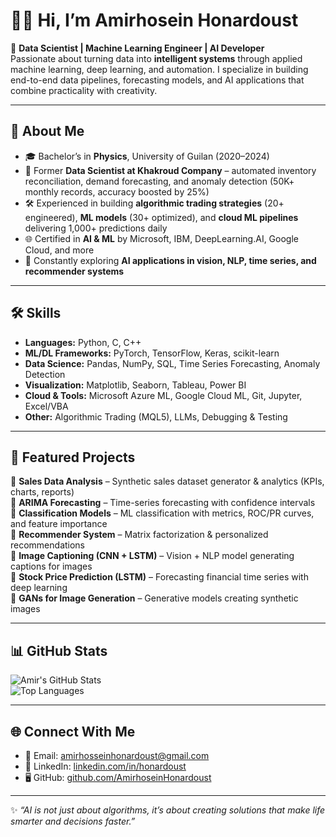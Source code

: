 # 👋🏻 Hi, I’m Amirhosein Honardoust  

🎯 **Data Scientist | Machine Learning Engineer | AI Developer**  
Passionate about turning data into **intelligent systems** through applied machine learning, deep learning, and automation. I specialize in building end-to-end data pipelines, forecasting models, and AI applications that combine practicality with creativity.  

---

## 📖 About Me  
- 🎓 Bachelor’s in **Physics**, University of Guilan (2020–2024)  
- 💼 Former **Data Scientist at Khakroud Company** – automated inventory reconciliation, demand forecasting, and anomaly detection (50K+ monthly records, accuracy boosted by 25%)  
- 🛠️ Experienced in building **algorithmic trading strategies** (20+ engineered), **ML models** (30+ optimized), and **cloud ML pipelines** delivering 1,000+ predictions daily  
- 🌐 Certified in **AI & ML** by Microsoft, IBM, DeepLearning.AI, Google Cloud, and more  
- 🚀 Constantly exploring **AI applications in vision, NLP, time series, and recommender systems**  

---

## 🛠️ Skills  
- **Languages:** Python, C, C++  
- **ML/DL Frameworks:** PyTorch, TensorFlow, Keras, scikit-learn  
- **Data Science:** Pandas, NumPy, SQL, Time Series Forecasting, Anomaly Detection  
- **Visualization:** Matplotlib, Seaborn, Tableau, Power BI  
- **Cloud & Tools:** Microsoft Azure ML, Google Cloud ML, Git, Jupyter, Excel/VBA  
- **Other:** Algorithmic Trading (MQL5), LLMs, Debugging & Testing  

---

## 📂 Featured Projects  
🔹 **Sales Data Analysis** – Synthetic sales dataset generator & analytics (KPIs, charts, reports)  
🔹 **ARIMA Forecasting** – Time-series forecasting with confidence intervals  
🔹 **Classification Models** – ML classification with metrics, ROC/PR curves, and feature importance  
🔹 **Recommender System** – Matrix factorization & personalized recommendations  
🔹 **Image Captioning (CNN + LSTM)** – Vision + NLP model generating captions for images  
🔹 **Stock Price Prediction (LSTM)** – Forecasting financial time series with deep learning  
🔹 **GANs for Image Generation** – Generative models creating synthetic images  

---

## 📊 GitHub Stats  
![Amir's GitHub Stats](https://github-readme-stats.vercel.app/api?username=AmirhoseinHonardoust&show_icons=true&theme=tokyonight)  
![Top Languages](https://github-readme-stats.vercel.app/api/top-langs/?username=AmirhoseinHonardoust&layout=compact&theme=tokyonight)  

---

## 🌐 Connect With Me  
- 📧 Email: [amirhosseinhonardoust@gmail.com](mailto:amirhosseinhonardoust@gmail.com)  
- 💼 LinkedIn: [linkedin.com/in/honardoust](https://linkedin.com/in/honardoust)  
- 🖥️ GitHub: [github.com/AmirhoseinHonardoust](https://github.com/AmirhoseinHonardoust)  

---

✨ *“AI is not just about algorithms, it’s about creating solutions that make life smarter and decisions faster.”*  
